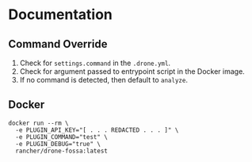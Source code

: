 # Documentation

## Command Override

1. Check for `settings.command` in the `.drone.yml`.
2. Check for argument passed to entrypoint script in the Docker image.
3. If no command is detected, then default to `analyze`.

## Docker

```
docker run --rm \
  -e PLUGIN_API_KEY="[ . . . REDACTED . . . ]" \
  -e PLUGIN_COMMAND="test" \
  -e PLUGIN_DEBUG="true" \
  rancher/drone-fossa:latest
```

